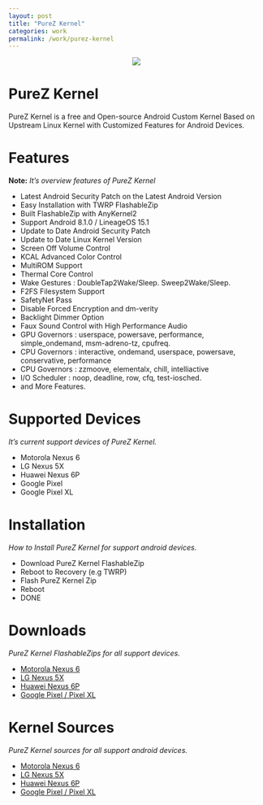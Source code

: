 ```yaml
---
layout: post
title: "PureZ Kernel"
categories: work
permalink: /work/purez-kernel
---
```


<p align="center"><img src="https://s20.postimg.cc/vpbav0vq5/Pure_Z-_Logo.png" /></p>

# PureZ Kernel
PureZ Kernel is a free and Open-source Android Custom Kernel Based on Upstream Linux Kernel with Customized Features for Android Devices.


# Features
**Note:** *It’s overview features of PureZ Kernel*
- Latest Android Security Patch on the Latest Android Version
- Easy Installation with TWRP FlashableZip
- Built FlashableZip with AnyKernel2
- Support Android 8.1.0 / LineageOS 15.1
- Update to Date Android Security Patch
- Update to Date Linux Kernel Version
- Screen Off Volume Control
- KCAL Advanced Color Control
- MultiROM Support
- Thermal Core Control
- Wake Gestures : DoubleTap2Wake/Sleep. Sweep2Wake/Sleep.
- F2FS Filesystem Support
- SafetyNet Pass
- Disable Forced Encryption and dm-verity
- Backlight Dimmer Option
- Faux Sound Control with High Performance Audio
- GPU Governors : userspace, powersave, performance, simple_ondemand, msm-adreno-tz, cpufreq.
- CPU Governors : interactive, ondemand, userspace, powersave, conservative, performance
- CPU Governors : zzmoove, elementalx, chill, intelliactive
- I/O Scheduler : noop, deadline, row, cfq, test-iosched.
- and More Features.


# Supported Devices
*It’s current support devices of PureZ Kernel.*
- Motorola Nexus 6
- LG Nexus 5X
- Huawei Nexus 6P
- Google Pixel
- Google Pixel XL


# Installation
*How to Install PureZ Kernel for support android devices.*
- Download PureZ Kernel FlashableZip
- Reboot to Recovery (e.g TWRP)
- Flash PureZ Kernel Zip
- Reboot
- DONE


# Downloads
*PureZ Kernel FlashableZips for all support devices.*
- [Motorola Nexus 6](https://androidfilehost.com/?w=files&flid=199338)
- [LG Nexus 5X](https://androidfilehost.com/?w=files&flid=156304)
- [Huawei Nexus 6P](https://androidfilehost.com/?w=files&flid=198764)
- [Google Pixel / Pixel XL](https://androidfilehost.com/?w=files&flid=244770)


# Kernel Sources
*PureZ Kernel sources for all support android devices.*
- [Motorola Nexus 6](https://github.com/purez-kernel/kernel-moto-shamu)
- [LG Nexus 5X](https://github.com/purez-kernel/kernel-lge-bullhead)
- [Huawei Nexus 6P](https://github.com/purez-kernel/kernel-huawei-angler)
- [Google Pixel / Pixel XL](https://github.com/purez-kernel/kernel-google-marlin)

